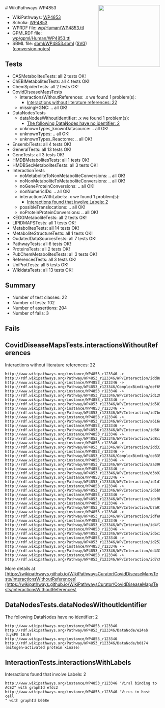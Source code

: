 <img style="float: right; width: 200px" src="../logo.png" />
# WikiPathways WP4853

* WikiPathways: [WP4853](https://identifiers.org/wikipathways:WP4853)
* Scholia: [WP4853](https://scholia.toolforge.org/wikipathways/WP4853)
* WPRDF file: [wp/Human/WP4853.ttl](../wp/Human/WP4853.ttl)
* GPMLRDF file: [wp/gpml/Human/WP4853.ttl](../wp/gpml/Human/WP4853.ttl)
* SBML file: [sbml/WP4853.sbml](../sbml/WP4853.sbml) ([SVG](../sbml/WP4853.svg)) ([conversion notes](../sbml/WP4853.txt))

## Tests
* CASMetabolitesTests: all 2 tests OK!
* ChEBIMetabolitesTests: all 4 tests OK!
* ChemSpiderTests: all 2 tests OK!
* CovidDiseaseMapsTests
    * interactionsWithoutReferences: .x we found 1 problem(s):
        * [Interactions without literature references: 22](#9701cd02)
    * missingHGNC: .. all OK!
* DataNodesTests
    * dataNodesWithoutIdentifier: .x we found 1 problem(s):
        * [The following DataNodes have no identifier: 2](#d2d32fa1)
    * unknownTypes_knownDatasource: .. all OK!
    * unknownTypes: .. all OK!
    * unknownTypes_Reactome: .. all OK!
* EnsemblTests: all 4 tests OK!
* GeneralTests: all 13 tests OK!
* GeneTests: all 3 tests OK!
* HMDBMetabolitesTests: all 1 tests OK!
* HMDBSecMetabolitesTests: all 3 tests OK!
* InteractionTests
    * noMetaboliteToNonMetaboliteConversions: .. all OK!
    * noNonMetaboliteToMetaboliteConversions: .. all OK!
    * noGeneProteinConversions: .. all OK!
    * nonNumericIDs: .. all OK!
    * interactionsWithLabels: .x we found 1 problem(s):
        * [Interactions found that involve Labels: 2](#630d2679)
    * possibleTranslocations: .. all OK!
    * noProteinProteinConversions: .. all OK!
* KEGGMetaboliteTests: all 2 tests OK!
* LIPIDMAPSTests: all 1 tests OK!
* MetabolitesTests: all 14 tests OK!
* MetaboliteStructureTests: all 1 tests OK!
* OudatedDataSourcesTests: all 7 tests OK!
* PathwayTests: all 6 tests OK!
* ProteinsTests: all 2 tests OK!
* PubChemMetabolitesTests: all 3 tests OK!
* ReferencesTests: all 3 tests OK!
* UniProtTests: all 5 tests OK!
* WikidataTests: all 13 tests OK!


## Summary

* Number of test classes: 22
* Number of tests: 102
* Number of assertions: 204
* Number of fails: 3

## Fails

<a name="9701cd02" />

## CovidDiseaseMapsTests.interactionsWithoutReferences

Interactions without literature references: 22
```
http://www.wikipathways.org/instance/WP4853_r123346 -> http://rdf.wikipathways.org/Pathway/WP4853_r123346/WP/Interaction/idd8af1708
http://www.wikipathways.org/instance/WP4853_r123346 -> http://rdf.wikipathways.org/Pathway/WP4853_r123346/ComplexBinding/eef69
http://www.wikipathways.org/instance/WP4853_r123346 -> http://rdf.wikipathways.org/Pathway/WP4853_r123346/WP/Interaction/id1294b8ad
http://www.wikipathways.org/instance/WP4853_r123346 -> http://rdf.wikipathways.org/Pathway/WP4853_r123346/WP/Interaction/id58393c41
http://www.wikipathways.org/instance/WP4853_r123346 -> http://rdf.wikipathways.org/Pathway/WP4853_r123346/WP/Interaction/id7be1b93f
http://www.wikipathways.org/instance/WP4853_r123346 -> http://rdf.wikipathways.org/Pathway/WP4853_r123346/WP/Interaction/a616d
http://www.wikipathways.org/instance/WP4853_r123346 -> http://rdf.wikipathways.org/Pathway/WP4853_r123346/WP/Interaction/id66f48e91
http://www.wikipathways.org/instance/WP4853_r123346 -> http://rdf.wikipathways.org/Pathway/WP4853_r123346/WP/Interaction/id8ca14613
http://www.wikipathways.org/instance/WP4853_r123346 -> http://rdf.wikipathways.org/Pathway/WP4853_r123346/WP/Interaction/idd3306a7b
http://www.wikipathways.org/instance/WP4853_r123346 -> http://rdf.wikipathways.org/Pathway/WP4853_r123346/ComplexBinding/ce835
http://www.wikipathways.org/instance/WP4853_r123346 -> http://rdf.wikipathways.org/Pathway/WP4853_r123346/WP/Interaction/aa396
http://www.wikipathways.org/instance/WP4853_r123346 -> http://rdf.wikipathways.org/Pathway/WP4853_r123346/WP/Interaction/d3b92
http://www.wikipathways.org/instance/WP4853_r123346 -> http://rdf.wikipathways.org/Pathway/WP4853_r123346/WP/Interaction/id1d17c350
http://www.wikipathways.org/instance/WP4853_r123346 -> http://rdf.wikipathways.org/Pathway/WP4853_r123346/WP/Interaction/id5b9fb57
http://www.wikipathways.org/instance/WP4853_r123346 -> http://rdf.wikipathways.org/Pathway/WP4853_r123346/WP/Interaction/idc90e2fe3
http://www.wikipathways.org/instance/WP4853_r123346 -> http://rdf.wikipathways.org/Pathway/WP4853_r123346/WP/Interaction/b7a91
http://www.wikipathways.org/instance/WP4853_r123346 -> http://rdf.wikipathways.org/Pathway/WP4853_r123346/WP/Interaction/idfe8f5f72
http://www.wikipathways.org/instance/WP4853_r123346 -> http://rdf.wikipathways.org/Pathway/WP4853_r123346/WP/Interaction/id4f2a84fe
http://www.wikipathways.org/instance/WP4853_r123346 -> http://rdf.wikipathways.org/Pathway/WP4853_r123346/WP/Interaction/idbc38d6ef
http://www.wikipathways.org/instance/WP4853_r123346 -> http://rdf.wikipathways.org/Pathway/WP4853_r123346/WP/Interaction/id2528e08d
http://www.wikipathways.org/instance/WP4853_r123346 -> http://rdf.wikipathways.org/Pathway/WP4853_r123346/WP/Interaction/dd433
http://www.wikipathways.org/instance/WP4853_r123346 -> http://rdf.wikipathways.org/Pathway/WP4853_r123346/WP/Interaction/id7c94a43
```

More details at [https://wikipathways.github.io/WikiPathwaysCurator/CovidDiseaseMapsTests/interactionsWithoutReferences](https://wikipathways.github.io/WikiPathwaysCurator/CovidDiseaseMapsTests/interactionsWithoutReferences)

<a name="d2d32fa1" />

## DataNodesTests.dataNodesWithoutIdentifier

The following DataNodes have no identifier: 2
```
http://www.wikipathways.org/instance/WP4853_r123346 http://rdf.wikipathways.org/Pathway/WP4853_r123346/DataNode/e24ab (LysPE 16:0)
http://www.wikipathways.org/instance/WP4853_r123346 http://rdf.wikipathways.org/Pathway/WP4853_r123346/DataNode/b0174 (mitogen-activated protein kinase)
```

<a name="630d2679" />

## InteractionTests.interactionsWithLabels

Interactions found that involve Labels: 2
```
http://www.wikipathways.org/instance/WP4853_r123346 "Viral binding to ACE2" with graphId efdc2
http://www.wikipathways.org/instance/WP4853_r123346 "Virus in host cell
" with graphId b668e
```

